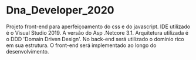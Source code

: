 # Dna_Developer_2020
Projeto front-end para aperfeiçoamento do css e do javascript.
IDE utilizado é o Visual Studio 2019. 
A versão do Asp .Netcore 3.1.
Arquitetura utilizada é o DDD 'Domain Driven Design'.
No back-end será utilizado o domínio rico em sua estrutura.
O front-end será implementado ao longo do desenvolvimento.
